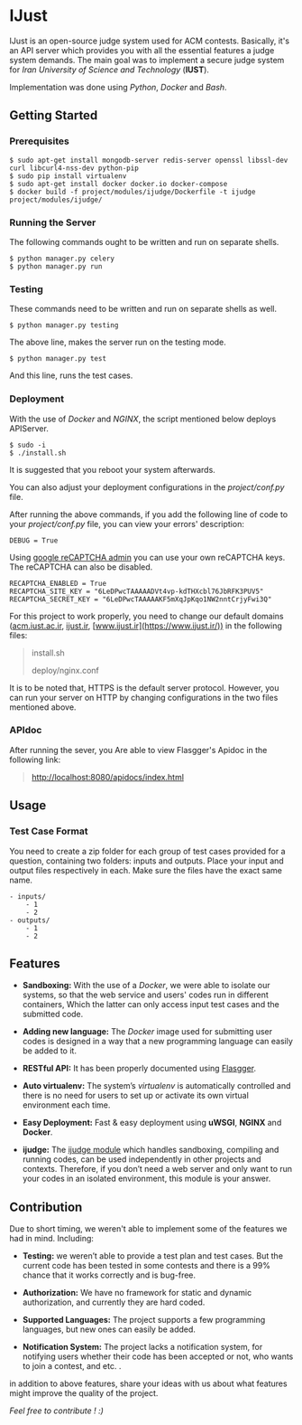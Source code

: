 # IJust

IJust is an open-source judge system used for ACM contests. Basically, it's  an API server which provides you with all the essential features a judge system demands. The main goal was to implement a secure judge system for *Iran University of Science and Technology* (**IUST**).

Implementation was done using *Python*, *Docker* and *Bash*. 


## Getting Started


### Prerequisites

    $ sudo apt-get install mongodb-server redis-server openssl libssl-dev curl libcurl4-nss-dev python-pip
    $ sudo pip install virtualenv
    $ sudo apt-get install docker docker.io docker-compose
    $ docker build -f project/modules/ijudge/Dockerfile -t ijudge project/modules/ijudge/

### Running the Server

The following commands ought to be written and run on separate shells.

    $ python manager.py celery
    $ python manager.py run

### Testing

These commands need to be written and run on separate shells as well.

    $ python manager.py testing

The above line, makes the server run on the testing mode.

    $ python manager.py test

And this line, runs the test cases.

### Deployment

With the use of *Docker* and *NGINX*, the script mentioned below deploys APIServer.
    
	$ sudo -i
    $ ./install.sh

It is suggested that you reboot your system afterwards.

You can also adjust your deployment configurations in the *project/conf.py* file.

After running the above commands, if you add the following line of code to your *project/conf.py* file, you can view your errors' description:

    DEBUG = True

Using [google reCAPTCHA admin](https://www.google.com/recaptcha/admin) you can use your own reCAPTCHA keys. The reCAPTCHA can also be disabled.

    RECAPTCHA_ENABLED = True
    RECAPTCHA_SITE_KEY = "6LeDPwcTAAAAADVt4vp-kdTHXcbl76JbRFK3PUV5"
    RECAPTCHA_SECRET_KEY = "6LeDPwcTAAAAAKF5mXqJpKqo1NW2nntCrjyFwi3Q"
 
For this project to work properly, you need to change our default domains ([acm.iust.ac.ir](https://acm.iust.ac.ir/), [ijust.ir](https://ijust.ir/), [www.ijust.ir](https://www.ijust.ir/)) in the following files:

>install.sh
>
>deploy/nginx.conf

It is to be noted that, HTTPS is the default server protocol. However, you can run your server on HTTP by changing configurations in the two files mentioned above.

### APIdoc

After running the sever, you Are able to view Flasgger's Apidoc in the following link:

>[http://localhost:8080/apidocs/index.html](http://localhost:8080/apidocs/index.html)


## Usage


### Test Case Format

You need to create a zip folder for each group of test cases provided for a question, containing two folders: inputs and outputs. Place your input and output files respectively in each. Make sure the files have the exact same name.

    - inputs/
	    - 1
	    - 2    
    - outputs/
	    - 1
	    - 2


## Features


- **Sandboxing:** With the use of a *Docker*, we were able to isolate our systems, so that the web service and users' codes run in different containers, Which the latter can only access input test cases and the submitted code.

- **Adding new language:** The *Docker* image used for submitting user codes is designed in a way that a new programming language can easily be added to it.

- **RESTful API:** It has been properly documented using [Flasgger](https://github.com/rochacbruno/flasgger).

- **Auto virtualenv:** The system’s *virtualenv* is automatically controlled and there is no need for users to set up or activate its own virtual environment each time.

- **Easy Deployment:** Fast & easy deployment using **uWSGI**, **NGINX** and **Docker**.

- **ijudge:** The [ijudge module](https://github.com/k04la/ijust_server/tree/master/project/modules/ijudge) which handles sandboxing, compiling and running codes, can be used independently in other projects and contexts. Therefore, if you don’t need a web server and only want to run your codes in an isolated environment, this module is your answer.


## Contribution


Due to short timing, we weren't able to implement some of the features we had in mind. Including:

- **Testing:** we weren’t able to provide a test plan and test cases. But the current code has been tested in some contests and there is a 99% chance that it works correctly and is bug-free.

- **Authorization:** We have no framework for static and dynamic authorization, and currently they are hard coded.

- **Supported Languages:** The project supports a few programming languages, but new ones can easily be added.

- **Notification System:** The project lacks a notification system, for notifying users whether their code has been accepted or not, who wants to join a contest, and etc. .

in addition to above features, share your ideas with us about what features might improve the quality of the project.

*Feel free to contribute ! :)*
 